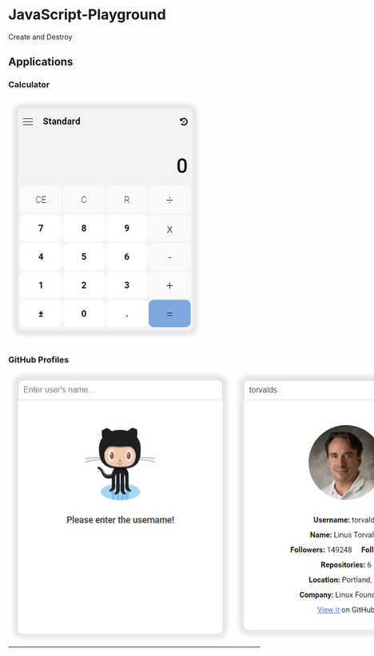 # JavaScript-Playground
Create and Destroy

## Applications

### Calculator

<img src = "./public/images/Calculator.png" style = "border-radius: 10px">

### GitHub Profiles

<div style = "display: flex";>
	<img src = "./public/images/GitHub Profiles 0.png" style = "border-radius: 10px">
	<img src = "./public/images/GitHub Profiles 1.png" style = "border-radius: 10px">
</div>

---